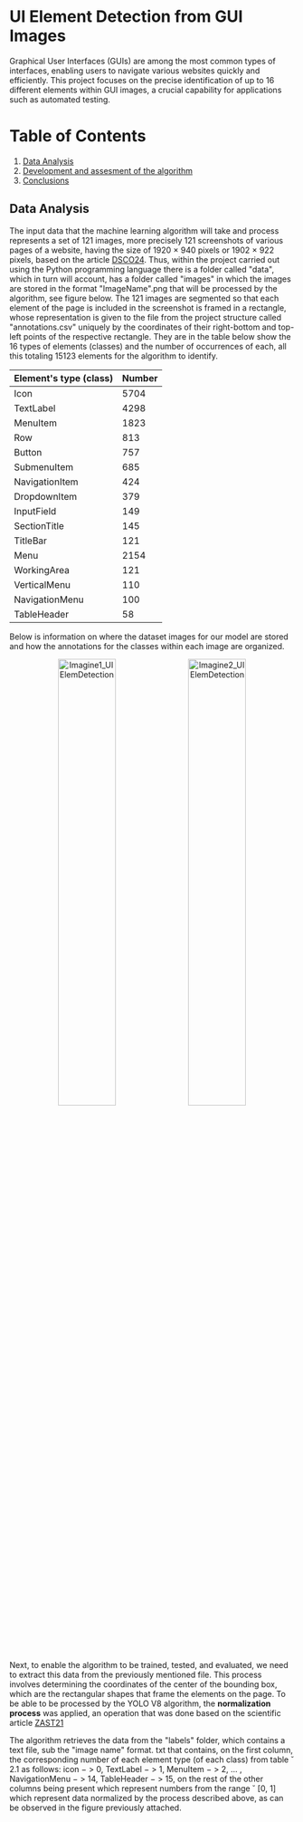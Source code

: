 # UI Element Detection from GUI Images

Graphical User Interfaces (GUIs) are among the most common types of interfaces, enabling users to
navigate various websites quickly and efficiently. This project focuses on the precise identification
of up to 16 different elements within GUI images, a crucial capability for applications such as automated testing.

# Table of Contents
1. [Data Analysis](#data-analysis)
2. [Development and assesment of the algorithm](#study)
3. [Conclusions](#conclusion)

 ## Data Analysis

The input data that the machine learning algorithm will take and process
represents a set of 121 images, more precisely 121 screenshots of various 
pages of a website, having the size of  1920 × 940 pixels or 1902 × 922
pixels, based on the article [DSCO24](https://www.scitepress.org/Documents/2024/126326/). Thus, within the project carried out using
the Python programming language there is a folder called "data", which in turn will
account, has a folder called "images" in which the images are stored in the format "ImageName".png that will be processed by the algorithm, see figure below. The 121 images are segmented so that each element of the page is included in the screenshot
is framed in a rectangle, whose representation is given to the file from the project structure called "annotations.csv" uniquely by the coordinates of their right-bottom and top-left points of the respective rectangle. 
They are in the table below
show the 16 types of elements (classes) and the number of occurrences of each, all this totaling 15123 elements for the algorithm to identify. 

| Element's type (class) | Number |
|---------------------------|-------|
| Icon                      | 5704  |
| TextLabel                 | 4298  |
| MenuItem                  | 1823  |
| Row                       | 813   |
| Button                    | 757   |
| SubmenuItem               | 685   |
| NavigationItem            | 424   |
| DropdownItem              | 379   |
| InputField                | 149   |
| SectionTitle              | 145   |
| TitleBar                  | 121   |
| Menu                      | 2154  |
| WorkingArea               | 121   |
| VerticalMenu              | 110   |
| NavigationMenu            | 100   |
| TableHeader               | 58    |

Below is information on where the dataset images for our model are stored and how the annotations for the classes within each image are organized.
<p align="center">
  <img src="https://github.com/user-attachments/assets/15bb887d-26e1-4fe7-af66-7bb854f3b320" alt="Imagine1_UIElemDetection" width="45%">
  <img src="https://github.com/user-attachments/assets/e35a1171-1b1c-493d-b8fb-5280faef0720" alt="Imagine2_UIElemDetection" width="45%">
</p>

Next, to enable the algorithm to be trained, tested, and evaluated, we need to extract this data from the previously mentioned file. This process involves determining the coordinates of the center of the bounding box, which are the rectangular shapes that frame the elements on the page. To be able to be processed
by the YOLO V8 algorithm, the **normalization process** was applied, an operation that was done based on the scientific article [ZAST21](https://dsa21.techconf.org/download/DSA2021_FULL/pdfs/DSA2021-1sP33wTCujRJmnnXDjv3mG/439100a508/439100a508.pdf)

The algorithm retrieves the data from the "labels" folder, which contains a text file, sub
the "image name" format. txt that contains, on the first column, the corresponding number of each
element type (of each class) from table ˘ 2.1 as follows: icon − > 0, TextLabel − > 1,
MenuItem − > 2, ... , NavigationMenu − > 14, TableHeader − > 15, on the rest of the other columns being present which represent numbers from the range ˘ [0, 1] which represent
data normalized by the process described above, as can be observed in the figure previously attached.


